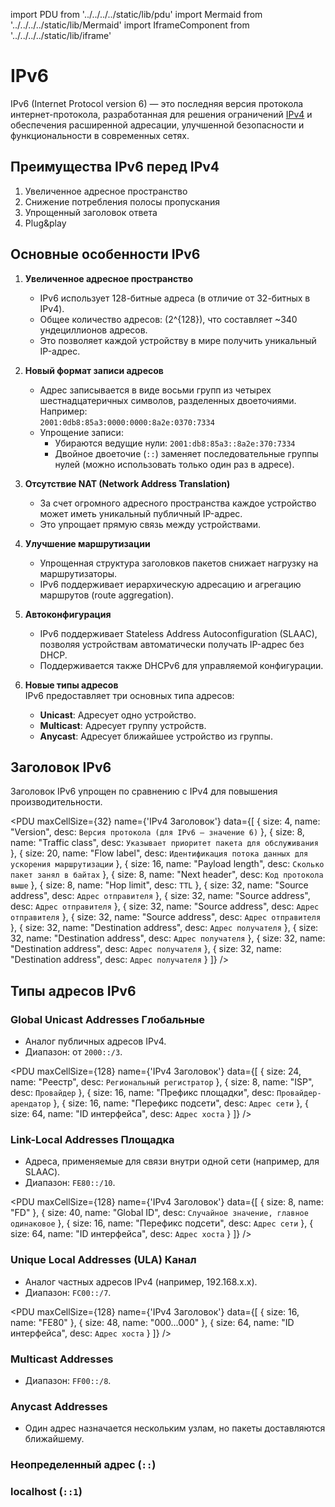 import PDU from '../../../../static/lib/pdu'
import Mermaid from '../../../../static/lib/Mermaid'
import IframeComponent from '../../../../static/lib/iframe'

# IPv6

IPv6 (Internet Protocol version 6) — это последняя версия протокола интернет-протокола, разработанная для решения ограничений [IPv4](./ip) и обеспечения расширенной адресации, улучшенной безопасности и функциональности в современных сетях. 

## **Преимущества IPv6 перед IPv4**
1. Увеличенное адресное пространство
2. Снижение потребления полосы пропускания 
3. Упрощенный заголовок ответа
4. Plug&play


## **Основные особенности IPv6**
1. **Увеличенное адресное пространство**  
   - IPv6 использует 128-битные адреса (в отличие от 32-битных в IPv4).  
   - Общее количество адресов: \(2^{128}\), что составляет ~340 ундециллионов адресов.  
   - Это позволяет каждой устройству в мире получить уникальный IP-адрес.

2. **Новый формат записи адресов**  
   - Адрес записывается в виде восьми групп из четырех шестнадцатеричных символов, разделенных двоеточиями. Например:  
     `2001:0db8:85a3:0000:0000:8a2e:0370:7334`  
   - Упрощение записи:  
     - Убираются ведущие нули: `2001:db8:85a3::8a2e:370:7334`  
     - Двойное двоеточие (`::`) заменяет последовательные группы нулей (можно использовать только один раз в адресе).

3. **Отсутствие NAT (Network Address Translation)**  
   - За счет огромного адресного пространства каждое устройство может иметь уникальный публичный IP-адрес.  
   - Это упрощает прямую связь между устройствами.

4. **Улучшение маршрутизации**  
   - Упрощенная структура заголовков пакетов снижает нагрузку на маршрутизаторы.  
   - IPv6 поддерживает иерархическую адресацию и агрегацию маршрутов (route aggregation).

5. **Автоконфигурация**  
   - IPv6 поддерживает Stateless Address Autoconfiguration (SLAAC), позволяя устройствам автоматически получать IP-адрес без DHCP.  
   - Поддерживается также DHCPv6 для управляемой конфигурации.

6. **Новые типы адресов**  
   IPv6 предоставляет три основных типа адресов:
   - **Unicast**: Адресует одно устройство.  
   - **Multicast**: Адресует группу устройств.  
   - **Anycast**: Адресует ближайшее устройство из группы.



## **Заголовок IPv6**
Заголовок IPv6 упрощен по сравнению с IPv4 для повышения производительности. 

<PDU maxCellSize={32} name={'IPv4 Заголовок'} data={[
    { 
        size: 4, 
        name: "Version", 
        desc: `Версия протокола (для IPv6 — значение 6)`
    },
    { 
        size: 8, 
        name: "Traffic class", 
        desc: `Указывает приоритет пакета для обслуживания`
    },
    { 
        size: 20, 
        name: "Flow label",
        desc: `Идентификация потока данных для ускорения маршрутизации`
    },
    { 
        size: 16, 
        name: "Payload length", 
        desc: `Сколько пакет занял в байтах`
    },
    { 
        size: 8, 
        name: "Next header", 
        desc: `Код протокола выше`
    },
    { 
        size: 8, 
        name: "Hop limit", 
        desc: `TTL`
    },
    { 
        size: 32, 
        name: "Source address",
        desc: `Адрес отправителя`
    },
    { 
        size: 32, 
        name: "Source address",
        desc: `Адрес отправителя`
    },
    { 
        size: 32, 
        name: "Source address",
        desc: `Адрес отправителя`
    },
    { 
        size: 32, 
        name: "Source address",
        desc: `Адрес отправителя`
    },
    { 
        size: 32, 
        name: "Destination address",
        desc: `Адрес получателя`
    },
    { 
        size: 32, 
        name: "Destination address",
        desc: `Адрес получателя`
    },
    { 
        size: 32, 
        name: "Destination address",
        desc: `Адрес получателя`
    },
    { 
        size: 32, 
        name: "Destination address",
        desc: `Адрес получателя`
    }
]} />



## **Типы адресов IPv6**
### **Global Unicast Addresses**  Глобальные
   - Аналог публичных адресов IPv4.  
   - Диапазон: от `2000::/3`.
  
<PDU maxCellSize={128} name={'IPv4 Заголовок'} data={[
    { 
        size: 24, 
        name: "Реестр", 
        desc: `Региональный регистратор`
    },
    { 
        size: 8, 
        name: "ISP", 
        desc: `Провайдер`
    },
    { 
        size: 16, 
        name: "Префикс площадки", 
        desc: `Провайдер-арендатор`
    },
    { 
        size: 16, 
        name: "Перефикс подсети", 
        desc: `Адрес сети`
    },
    { 
        size: 64, 
        name: "ID интерфейса", 
        desc: `Адрес хоста`
    }
]} />

### **Link-Local Addresses**  Площадка
   - Адреса, применяемые для связи внутри одной сети (например, для SLAAC).  
   - Диапазон: `FE80::/10`.

<PDU maxCellSize={128} name={'IPv4 Заголовок'} data={[
    { 
        size: 8, 
        name: "FD"
    },
    { 
        size: 40, 
        name: "Global ID", 
        desc: `Случайное значение, главное одинаковое`
    },
    { 
        size: 16, 
        name: "Перефикс подсети", 
        desc: `Адрес сети`
    },
    { 
        size: 64, 
        name: "ID интерфейса", 
        desc: `Адрес хоста`
    }
]} />

### **Unique Local Addresses (ULA)**  Канал
   - Аналог частных адресов IPv4 (например, 192.168.x.x).  
   - Диапазон: `FC00::/7`.

<PDU maxCellSize={128} name={'IPv4 Заголовок'} data={[
    { 
        size: 16, 
        name: "FE80"
    },
    { 
        size: 48, 
        name: "000...000"
    },
    { 
        size: 64, 
        name: "ID интерфейса", 
        desc: `Адрес хоста`
    }
]} />

### **Multicast Addresses**  
   - Диапазон: `FF00::/8`.

### **Anycast Addresses**  
   - Один адрес назначается нескольким узлам, но пакеты доставляются ближайшему.

### **Неопределенный адрес** (`::`)
### **localhost** (`::1`)
